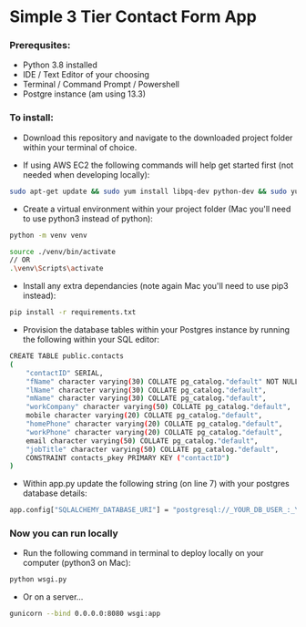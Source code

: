 # Simple 3 Tier Contact Form App

### Prerequsites:
* Python 3.8 installed
* IDE / Text Editor of your choosing
* Terminal / Command Prompt / Powershell
* Postgre instance (am using 13.3)

### To install:
* Download this repository and navigate to the downloaded project folder within your terminal of choice.

* If using AWS EC2 the following commands will help get started first (not needed when developing locally):
``` bash
sudo apt-get update && sudo yum install libpq-dev python-dev && sudo yum install postgresql-devel && sudo pip install psycopg2
```

* Create a virtual environment within your project folder (Mac you'll need to use python3 instead of python):
``` bash
python -m venv venv

source ./venv/bin/activate
// OR 
.\venv\Scripts\activate
```

* Install any extra dependancies (note again Mac you'll need to use pip3 instead):
``` bash
pip install -r requirements.txt
```

* Provision the database tables within your Postgres instance by running the following within your SQL editor:
``` bash
CREATE TABLE public.contacts
(
    "contactID" SERIAL,
    "fName" character varying(30) COLLATE pg_catalog."default" NOT NULL,
    "lName" character varying(30) COLLATE pg_catalog."default",
    "mName" character varying(30) COLLATE pg_catalog."default",
    "workCompany" character varying(50) COLLATE pg_catalog."default",
    mobile character varying(20) COLLATE pg_catalog."default",
    "homePhone" character varying(20) COLLATE pg_catalog."default",
    "workPhone" character varying(20) COLLATE pg_catalog."default",
    email character varying(50) COLLATE pg_catalog."default",
    "jobTitle" character varying(50) COLLATE pg_catalog."default",
    CONSTRAINT contacts_pkey PRIMARY KEY ("contactID")
)
```

* Within app.py update the following string (on line 7) with your postgres database details:
``` bash
app.config["SQLALCHEMY_DATABASE_URI"] = "postgresql://_YOUR_DB_USER_:_YOUR_DB_URL_:5432/_YOUR_DB_NAME_"
```

### Now you can run locally
* Run the following command in terminal to deploy locally on your computer (python3 on Mac): 
``` bash
python wsgi.py
```

* Or on a server...
``` bash
gunicorn --bind 0.0.0.0:8080 wsgi:app
```

